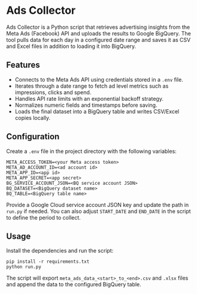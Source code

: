 # Ads Collector

Ads Collector is a Python script that retrieves advertising insights from the Meta Ads (Facebook) API and uploads the results to Google BigQuery. The tool pulls data for each day in a configured date range and saves it as CSV and Excel files in addition to loading it into BigQuery.

## Features
- Connects to the Meta Ads API using credentials stored in a `.env` file.
- Iterates through a date range to fetch ad level metrics such as impressions, clicks and spend.
- Handles API rate limits with an exponential backoff strategy.
- Normalizes numeric fields and timestamps before saving.
- Loads the final dataset into a BigQuery table and writes CSV/Excel copies locally.

## Configuration
Create a `.env` file in the project directory with the following variables:

```
META_ACCESS_TOKEN=<your Meta access token>
META_AD_ACCOUNT_ID=<ad account id>
META_APP_ID=<app id>
META_APP_SECRET=<app secret>
BG_SERVICE_ACCOUNT_JSON=<BQ service account JSON>
BQ_DATASET=<BigQuery dataset name>
BQ_TABLE=<BigQuery table name>
```

Provide a Google Cloud service account JSON key and update the path in `run.py` if needed. You can also adjust `START_DATE` and `END_DATE` in the script to define the period to collect.

## Usage
Install the dependencies and run the script:

```
pip install -r requirements.txt
python run.py
```

The script will export `meta_ads_data_<start>_to_<end>.csv` and `.xlsx` files and append the data to the configured BigQuery table.
